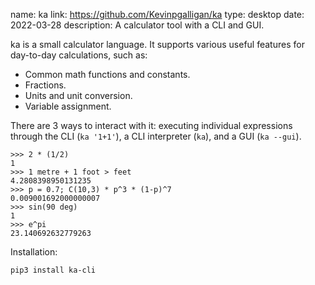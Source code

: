 name: ka
link: https://github.com/Kevinpgalligan/ka
type: desktop
date: 2022-03-28
description: A calculator tool with a CLI and GUI.

ka is a small calculator language. It supports various useful features for day-to-day calculations, such as:

* Common math functions and constants.
* Fractions.
* Units and unit conversion.
* Variable assignment.

There are 3 ways to interact with it: executing individual expressions through the CLI (`ka '1+1'`), a CLI interpreter (`ka`), and a GUI (`ka --gui`).

	>>> 2 * (1/2)
    1
    >>> 1 metre + 1 foot > feet
    4.2808398950131235
    >>> p = 0.7; C(10,3) * p^3 * (1-p)^7
    0.009001692000000007
    >>> sin(90 deg)
    1 
    >>> e^pi
    23.140692632779263

Installation:

	pip3 install ka-cli
